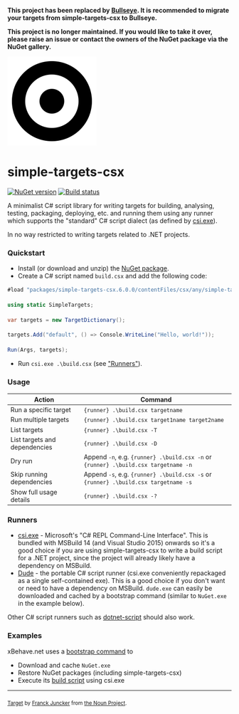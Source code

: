 **This project has been replaced by [Bullseye](https://github.com/adamralph/bullseye). It is recommended to migrate your targets from simple-targets-csx to Bullseye.**

**This project is no longer maintained. If you would like to take it over, please raise an issue or contact the owners of the NuGet package via the NuGet gallery.**

![Icon](/assets/simple-targets-csx.png)

# simple-targets-csx

[![NuGet version](https://img.shields.io/nuget/v/simple-targets-csx.svg?style=flat)](https://www.nuget.org/packages/simple-targets-csx) [![Build status](https://ci.appveyor.com/api/projects/status/cmkx89k0sj0h3ebw/branch/master?svg=true)](https://ci.appveyor.com/project/adamralph/simple-targets-csharp/branch/master)

A minimalist C# script library for writing targets for building, analysing, testing, packaging, deploying, etc. and running them using any runner which supports the "standard" C# script dialect (as defined by [csi.exe](https://msdn.microsoft.com/en-us/magazine/mt614271.aspx)).

In no way restricted to writing targets related to .NET projects.

### Quickstart

* Install (or download and unzip) the [NuGet package](https://www.nuget.org/packages/simple-targets-csx).
* Create a C# script named `build.csx` and add the following code:
```C#
#load "packages/simple-targets-csx.6.0.0/contentFiles/csx/any/simple-targets.csx" // change the path as required

using static SimpleTargets;

var targets = new TargetDictionary();

targets.Add("default", () => Console.WriteLine("Hello, world!"));

Run(Args, targets);
```
* Run `csi.exe .\build.csx` (see ["Runners"](#runners)).

### Usage

| Action                        | Command                                                                             |
|-------------------------------|-------------------------------------------------------------------------------------|
| Run a specific target         | `{runner} .\build.csx targetname`                                                   |
| Run multiple targets          | `{runner} .\build.csx target1name target2name`                                      |
| List targets                  | `{runner} .\build.csx -T`                                                           |
| List targets and dependencies | `{runner} .\build.csx -D`                                                           |
| Dry run                       | Append `-n`, e.g. `{runner} .\build.csx -n` or `{runner} .\build.csx targetname -n` |
| Skip running dependencies     | Append `-s`, e.g. `{runner} .\build.csx -s` or `{runner} .\build.csx targetname -s` |
| Show full usage details       | `{runner} .\build.csx -?`                                                           |

### Runners

* [csi.exe](https://msdn.microsoft.com/en-us/magazine/mt614271.aspx) - Microsoft's "C# REPL Command-Line Interface". This is bundled with MSBuild 14 (and Visual Studio 2015) onwards so it's a good choice if you are using simple-targets-csx to write a build script for a .NET project, since the project will already likely have a dependency on MSBuild.
* [Dude](https://github.com/adamralph/dude) - the portable C# script runner (csi.exe conveniently repackaged as a single self-contained exe). This is a good choice if you don't want or need to have a dependency on MSBuild. `dude.exe` can easily be downloaded and cached by a bootstrap command (similar to `NuGet.exe` in the example below).

Other C# script runners such as [dotnet-script](https://github.com/filipw/dotnet-script) should also work.

### Examples

xBehave.net uses a [bootstrap command](https://github.com/xbehave/xbehave.net/blob/dev/build.cmd) to

* Download and cache `NuGet.exe`
* Restore NuGet packages (including simple-targets-csx)
* Execute its [build script](https://github.com/xbehave/xbehave.net/blob/dev/build.csx) using csi.exe

---

<sub>[Target](https://thenounproject.com/term/target/345443) by [Franck Juncker](https://thenounproject.com/franckjuncker/) from [the Noun Project](https://thenounproject.com/).</sub>
